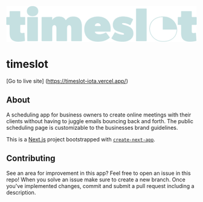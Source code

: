 ![timeslot logo](/public/logo_inverse.png)

# timeslot

[Go to live site] (https://timeslot-iota.vercel.app/)

## About

A scheduling app for business owners to create online meetings with their clients without having to juggle emails bouncing back and forth. The public scheduling page is customizable to the businesses brand guidelines.

This is a [Next.js](https://nextjs.org/) project bootstrapped with [`create-next-app`](https://github.com/vercel/next.js/tree/canary/packages/create-next-app).

## Contributing

See an area for improvement in this app? Feel free to open an issue in this repo! When you solve an issue make sure to create a new branch. Once you've implemented changes, commit and submit a pull request including a description.
